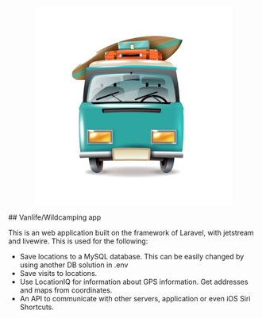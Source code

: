 <p align="center"><img src="https://github.com/beakerflo/wildcamping/blob/main/public/img/logo.png" width="400"></p>
## Vanlife/Wildcamping app

This is an web application built on the framework of Laravel, with jetstream and livewire. This is used for the following:

-   Save locations to a MySQL database. This can be easily changed by using another DB solution in .env
-   Save visits to locations.
-   Use LocationIQ for information about GPS information. Get addresses and maps from coordinates.
-   An API to communicate with other servers, application or even iOS Siri Shortcuts.
